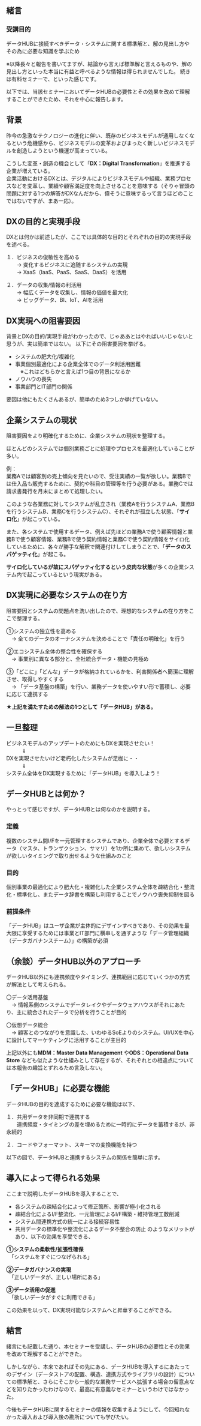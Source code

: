 ## 緒言
### 受講目的
データHUBに接続すべきデータ・システムに関する標準解と、解の見出し方やその為に必要な知識を学ぶため

※以降長々と報告を書いてますが、結論から言えば標準解と言えるものや、解の見出し方といった本当に有益と呼べるような情報は得られませんでした。
続きは有料セミナーで、といった感じです。

以下では、当該セミナーにおいてデータHUBの必要性とその効果を改めて理解することができたため、それを中心に報告します。

## 背景
昨今の急激なテクノロジーの進化に伴い、既存のビジネスモデルが通用しなくなるという危機感から、ビジネスモデルの変革およびまったく新しいビジネスモデルを創造しようという機運が高まっている。

こうした変革・創造の機会として「**DX：Digital Transformation**」を推進する企業が増えている。  
企業活動におけるDXとは、デジタルによりビジネスモデルや組織、業務プロセスなどを変革し、業績や顧客満足度を向上させることを意味する（そりゃ冒頭の問題に対する1つの解答がDXなんだから、偉そうに意味するって言うほどのことではないですが、まあ一応）。

## DXの目的と実現手段
DXとは何かは前述したが、ここでは具体的な目的とそれぞれの目的の実現手段を述べる。

１．ビジネスの俊敏性を高める  
　　→ 変化するビジネスに追随するシステムの実現  
　　→ XaaS（IaaS、PaaS、SaaS、DaaS）を活用

２．データの収集/情報の利活用  
　　→ 幅広くデータを収集し、情報の価値を最大化  
　　→ ビッグデータ、BI、IoT、AIを活用

## DX実現への阻害要因
背景とDXの目的/実現手段がわかったので、じゃああとはやればいいじゃないと思うが、実は簡単ではない。
以下にその阻害要因を挙げる。

* システムの肥大化/複雑化
* 事業個別最適化による企業全体でのデータ利活用困難  
　※これはどちらかと言えば1つ目の背景になるか
* ノウハウの喪失
* 事業部門とIT部門の関係

要因は他にもたくさんあるが、簡単のため3つしか挙げていない。

## 企業システムの現状
阻害要因をより明確化するために、企業システムの現状を整理する。

ほとんどのシステムでは個別業務ごとに処理やプロセスを最適化していることが多い。

例：  
業務Aでは顧客別の売上傾向を見たいので、受注実績の一覧が欲しい。業務Bでは仕入品も販売するために、契約や科目の管理等を行う必要がある。業務Cでは請求書発行を月末にまとめて処理したい。

このような各業務に対してシステムが乱立され（業務Aを行うシステムA、業務Bを行うシステムB、業務Cを行うシステムC）、それぞれが孤立した状態、「**サイロ化**」が起こっている。

また、各システムで使用するデータ、例えば先ほどの業務Aで使う顧客情報と業務Bで使う顧客情報、業務Bで使う契約情報と業務Cで使う契約情報をサイロ化しているために、各々が勝手な解釈で関連付けしてしまうことで、「**データのスパゲッティ化**」が起こる。

**サイロ化しているが故にスパゲッティ化するという皮肉な状態**が多くの企業システム内で起こっているという現実がある。

## DX実現に必要なシステムの在り方
阻害要因とシステムの問題点を洗い出したので、理想的なシステムの在り方をここで整理する。

①システムの独立性を高める  
　→ 全てのデータのオーナシステムを決めることで「責任の明確化」を行う

②エコシステム全体の整合性を確保する  
　→ 事業別に異なる部分と、全社統合データ・機能の見極め

③「どこに」「どんな」データが格納されているかを、利害関係者へ簡潔に理解させ、取得しやすくする  
　→ 「データ基盤の構築」を行い、業務データを使いやすい形で蓄積し、必要に応じて連携する

**★上記を満たすための解法の1つとして「データHUB」がある。**

## 一旦整理
ビジネスモデルのアップデートのためにもDXを実現させたい！  
　　　⇓  
DXを実現させたいけど老朽化したシステムが足枷に・・  
　　　⇓  
システム全体をDX実現するために「データHUB」を導入しよう！

## データHUBとは何か？
やっとって感じですが、データHUBとは何なのかを説明する。

### 定義
複数のシステム間I/Fを一元管理するシステムであり、企業全体で必要とするデータ（マスタ、トランザクション、サマリ）を1か所に集めて、欲しいシステムが欲しいタイミングで取り出せるような仕組みのこと

### 目的
個別事業の最適化により肥大化・複雑化した企業システム全体を疎結合化・整流化・標準化し、またデータ辞書を構築し利用することでノウハウ喪失抑制を図る

### 前提条件
「データHUB」はユーザ企業が主体的にデザインすべきであり、その効果を最大限に享受するためには事業とIT部門に横串しを通すような「データ管理組織（データガバナンスチーム）」の構築が必須

## （余談）データHUB以外のアプローチ
データHUB以外にも連携頻度やタイミング、連携範囲に応じていくつかの方式が解法として考えられる。

〇データ活用基盤  
　→ 情報系側のシステムでデータレイクやデータウェアハウスがそれにあたり、主に統合されたデータで分析を行うことが目的

〇仮想データ統合  
　→ 顧客とのつながりを意識した、いわゆるSoEよりのシステム。UI/UXを中心に設計してマーケティングに活用することが主目的

上記以外にも**MDM：Master Data Management** や**ODS：Operational Data Store** なども似たような仕組みとして存在するが、それぞれとの相違点については本報告の趣旨とずれるため言及しない。

## 「データHUB」に必要な機能
データHUBの目的を達成するために必要な機能は以下、

１．共用データを非同期で連携する  
　　連携頻度・タイミングの差を埋めるために一時的にデータを蓄積するが、非永続的

２．コードやフォーマット、スキーマの変換機能を持つ  

以下の図で、データHUBと連携するシステムの関係を簡単に示す。

## 導入によって得られる効果
ここまで説明したデータHUBを導入することで、
* 各システムの疎結合化によって修正箇所、影響が極小化される
* 疎結合化によるI/F整流化、一元管理によるI/F構築・維持管理工数削減
* システム間連携方式の統一による接続容易性
* 共用データの標準化や整流化によるデータ不整合の防止
のようなメリットがあり、以下の効果を享受できる、

**①システムの柔軟性/拡張性確保**  
　「システムをすぐにつなげられる」

**②データガバナンスの実現**  
　「正しいデータが、正しい場所にある」

**③データ活用の促進**  
　「欲しいデータがすぐに利用できる」

この効果を以って、DX実現可能なシステムへと昇華することができる。

## 結言
緒言にも記載した通り、本セミナーを受講し、データHUBの必要性とその効果を改めて理解することができた。

しかしながら、本来であればその先にある、データHUBを導入するにあたってのデザイン（データストアの配置、構造、連携方式やライブラリの設計）についての標準解と、さらにそこから一般的な業務サービスへ拡張する場合の留意点などを知りたかったわけなので、最高に有意義なセミナーというわけではなかった。

今後もデータHUBに関するセミナーの情報を収集するようにして、今回知れなかった導入および導入後の勘所についても学びたい。
